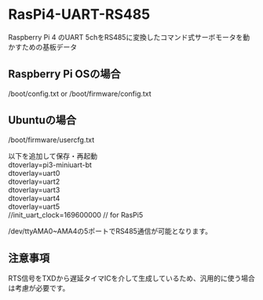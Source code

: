 # RasPi4-UART-RS485
Raspberry Pi 4 のUART 5chをRS485に変換したコマンド式サーボモータを動かすための基板データ

## Raspberry Pi OSの場合
/boot/config.txt or /boot/firmware/config.txt

## Ubuntuの場合
/boot/firmware/usercfg.txt

以下を追加して保存・再起動  
dtoverlay=pi3-miniuart-bt  
dtoverlay=uart0  
dtoverlay=uart2  
dtoverlay=uart3  
dtoverlay=uart4  
dtoverlay=uart5  
//init_uart_clock=169600000 // for RasPi5
  
/dev/ttyAMA0~AMA4の5ポートでRS485通信が可能となります。

## 注意事項
RTS信号をTXDから遅延タイマICを介して生成しているため、汎用的に使う場合は考慮が必要です。
